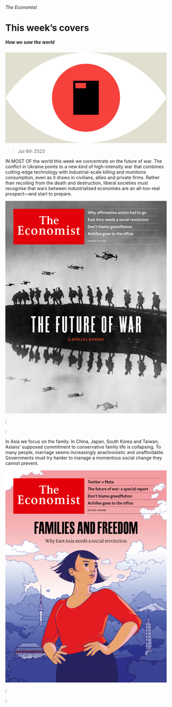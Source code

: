 ###### The Economist

# This week’s covers 

##### How we saw the world 

![image](images/20230218_BLP902.jpg) 

> Jul 6th 2023 

IN MOST OF the world this week we concentrate on the future of war. The conflict in Ukraine points to a new kind of high-intensity war that combines cutting-edge technology with industrial-scale killing and munitions consumption, even as it draws in civilians, allies and private firms. Rather than recoiling from the death and destruction, liberal societies must recognise that wars between industrialised economies are an all-too-real prospect—and start to prepare.

![image](images/20230708_DE_US.jpg) 


: 

: 


In Asia we focus on the family. In China, Japan, South Korea and Taiwan, Asians’ supposed commitment to conservative family life is collapsing. To many people, marriage seems increasingly anachronistic and unaffordable. Governments must try harder to manage a momentous social change they cannot prevent.

![image](images/20230708_DE_AP.jpg) 


: 

: 

